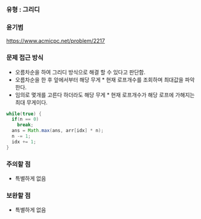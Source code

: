 ### 유형 : 그리디
### 윤기범
https://www.acmicpc.net/problem/2217

### 문제 접근 방식
  - 오름차순을 하여 그리디 방식으로 해결 할 수 있다고 판단함.
  - 오름차순을 한 후 앞에서부터 해당 무게 * 현재 로프개수를 조회하며 최대값을 파악한다.
  - 임의로 몇개를 고른다 하더라도 해당 무게 * 현재 로프개수가 해당 로프에 가해지는 최대 무게이다.
```Java
while(true) {
  if(n == 0)
    break;
  ans = Math.max(ans, arr[idx] * n);
  n -= 1;
  idx += 1;
}
```

### 주의할 점
  - 특별하게 없음

### 보완할 점
  - 특별하게 없음
